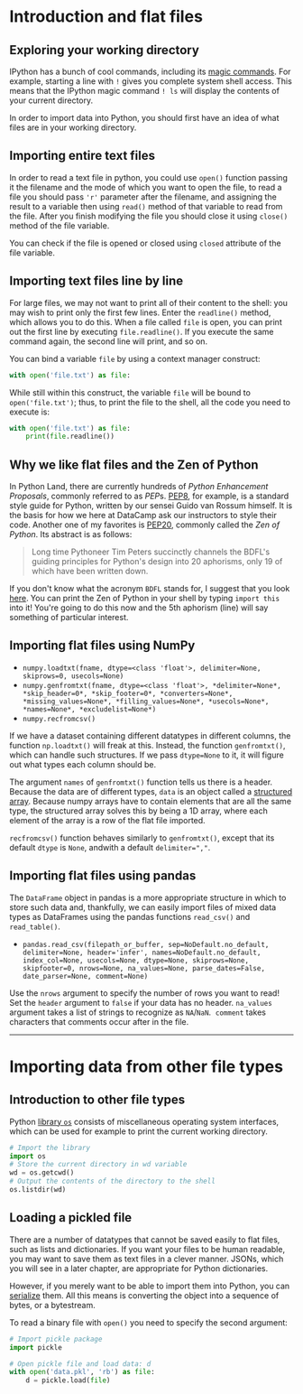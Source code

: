 # Introduction and flat files

## Exploring your working directory

IPython has a bunch of cool commands, including its [magic commands](http://ipython.readthedocs.io/en/stable/overview.html). For example, starting a line with `!` gives you complete system shell access. This means that the IPython magic command `! ls` will display the contents of your current directory.

In order to import data into Python, you should first have an idea of what files are in your working directory.

## Importing entire text files

In order to read a text file in python, you could use `open()` function passing it the filename and the mode of which you want to open the file, to read a file you should pass `'r'` parameter after the filename, and assigning the result to a variable then using `read()` method of that variable to read from the file. After you finish modifying the file you should close it using `close()` method of the file variable.

You can check if the file is opened or closed using `closed` attribute of the file variable.

## Importing text files line by line

For large files, we may not want to print all of their content to the shell: you may wish to print only the first few lines. Enter the `readline()` method, which allows you to do this. When a file called `file` is open, you can print out the first line by executing `file.readline()`. If you execute the same command again, the second line will print, and so on.

You can bind a variable `file` by using a context manager construct:

```python
with open('file.txt') as file:
```

While still within this construct, the variable `file` will be bound to `open('file.txt')`; thus, to print the file to the shell, all the code you need to execute is:

```python
with open('file.txt') as file:
    print(file.readline())
```

## Why we like flat files and the Zen of Python

In Python Land, there are currently hundreds of *Python Enhancement Proposals*, commonly referred to as *PEP*s. [PEP8](https://www.python.org/dev/peps/pep-0008/), for example, is a standard style guide for Python, written by our sensei Guido van Rossum himself. It is the basis for how we here at DataCamp ask our instructors to style their code. Another one of my favorites is [PEP20](https://www.python.org/dev/peps/pep-0020/), commonly called the *Zen of Python*. Its abstract is as follows:

> Long time Pythoneer Tim Peters succinctly channels the BDFL's guiding principles for Python's design into 20 aphorisms, only 19 of which have been written down.

If you don't know what the acronym `BDFL` stands for, I suggest that you look [here](https://docs.python.org/3.3/glossary.html#term-bdfl). You can print the Zen of Python in your shell by typing `import this` into it! You're going to do this now and the 5th aphorism (line) will say something of particular interest.

## Importing flat files using NumPy

- `numpy.loadtxt(fname, dtype=<class 'float'>, delimiter=None, skiprows=0, usecols=None)`
- `numpy.genfromtxt(fname, dtype=<class 'float'>, *delimiter=None*, *skip_header=0*, *skip_footer=0*, *converters=None*, *missing_values=None*, *filling_values=None*, *usecols=None*, *names=None*, *excludelist=None*)`
- `numpy.recfromcsv()`

If we have a dataset containing different datatypes in different columns, the function `np.loadtxt()` will freak at this. Instead, the function `genfromtxt()`, which can handle such structures. If we pass `dtype=None` to it, it will figure out what types each column should be.

The argument `names` of `genfromtxt()` function tells us there is a header. Because the data are of different types, `data` is an object called a [structured array](http://docs.scipy.org/doc/numpy/user/basics.rec.html). Because numpy arrays have to contain elements that are all the same type, the structured array solves this by being a 1D array, where each element of the array is a row of the flat file imported.

`recfromcsv()` function behaves similarly to `genfromtxt()`, except that its default `dtype` is `None`, andwith a default `delimiter=","`.

## Importing flat files using pandas

The `DataFrame` object in pandas is a more appropriate structure in which to store such data and, thankfully, we can easily import files of mixed data types as DataFrames using the pandas functions `read_csv()` and `read_table()`.

- `pandas.read_csv(filepath_or_buffer, sep=NoDefault.no_default, delimiter=None, header='infer', names=NoDefault.no_default, index_col=None, usecols=None, dtype=None, skiprows=None, skipfooter=0, nrows=None, na_values=None, parse_dates=False, date_parser=None, comment=None)`

Use the `nrows` argument to specify the number of rows you want to read! Set the `header` argument to `false` if your data has no header. `na_values` argument takes a list of strings to recognize as `NA`/`NaN`.  `comment` takes characters that comments occur after in the file.

***

# Importing data from other file types

## Introduction to other file types

Python [library `os`](https://docs.python.org/2/library/os.html) consists of miscellaneous operating system interfaces, which can be used for example to print the current working directory.

```py
# Import the library
import os
# Store the current directory in wd variable        
wd = os.getcwd()
# Output the contents of the directory to the shell 
os.listdir(wd)
```

## Loading a pickled file

There are a number of datatypes that cannot be saved easily to flat files, such as lists and dictionaries. If you want your files to be human readable, you may want to save them as text files in a clever manner. JSONs, which you will see in a later chapter, are appropriate for Python dictionaries.

However, if you merely want to be able to import them into Python, you can [serialize](https://en.wikipedia.org/wiki/Serialization) them. All this means is converting the object into a sequence of bytes, or a bytestream.

To read a binary file with `open()` you need to specify the second argument:

```py
# Import pickle package
import pickle

# Open pickle file and load data: d
with open('data.pkl', 'rb') as file:
    d = pickle.load(file)
```